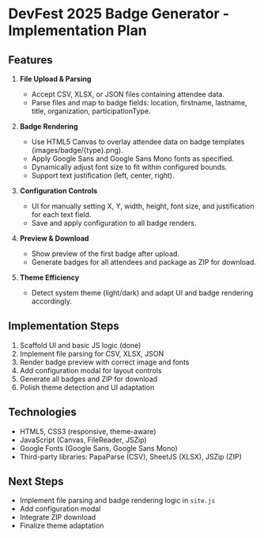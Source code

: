 # DevFest 2025 Badge Generator - Implementation Plan

## Features

1. **File Upload & Parsing**
   - Accept CSV, XLSX, or JSON files containing attendee data.
   - Parse files and map to badge fields: location, firstname, lastname, title, organization, participationType.

2. **Badge Rendering**
   - Use HTML5 Canvas to overlay attendee data on badge templates (images/badge/{type}.png).
   - Apply Google Sans and Google Sans Mono fonts as specified.
   - Dynamically adjust font size to fit within configured bounds.
   - Support text justification (left, center, right).

3. **Configuration Controls**
   - UI for manually setting X, Y, width, height, font size, and justification for each text field.
   - Save and apply configuration to all badge renders.

4. **Preview & Download**
   - Show preview of the first badge after upload.
   - Generate badges for all attendees and package as ZIP for download.

5. **Theme Efficiency**
   - Detect system theme (light/dark) and adapt UI and badge rendering accordingly.

## Implementation Steps

1. Scaffold UI and basic JS logic (done)
2. Implement file parsing for CSV, XLSX, JSON
3. Render badge preview with correct image and fonts
4. Add configuration modal for layout controls
5. Generate all badges and ZIP for download
6. Polish theme detection and UI adaptation

## Technologies
- HTML5, CSS3 (responsive, theme-aware)
- JavaScript (Canvas, FileReader, JSZip)
- Google Fonts (Google Sans, Google Sans Mono)
- Third-party libraries: PapaParse (CSV), SheetJS (XLSX), JSZip (ZIP)

## Next Steps
- Implement file parsing and badge rendering logic in `site.js`
- Add configuration modal
- Integrate ZIP download
- Finalize theme adaptation
